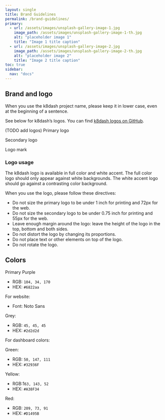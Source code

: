 ```yaml
---
layout: single
title: Brand Guidelines
permalink: /brand-guidelines/
primary:
  - url: /assets/images/unsplash-gallery-image-1.jpg
    image_path: /assets/images/unsplash-gallery-image-1-th.jpg
    alt: "placeholder image 1"
    title: "Image 1 title caption"
  - url: /assets/images/unsplash-gallery-image-2.jpg
    image_path: /assets/images/unsplash-gallery-image-2-th.jpg
    alt: "placeholder image 2"
    title: "Image 2 title caption"
toc: true
sidebar:
  nav: "docs"
---
```


## Brand and logo

When you use the k8dash project name, please keep it in lower case, even at the beginning of a sentence.

See below for k8dash’s logos. You can find [k8dash logos on GitHub](https://github.com/indeedeng/k8dash/tree/master/logo).

(TODO add logos)
Primary logo

Secondary logo

Logo mark

### Logo usage

The k8dash logo is available in full color and white accent. The full color logo should only appear against white backgrounds. The white accent logo should go against a contrasting color background.

When you use the logo, please follow these directives:

* Do not size the primary logo to be under 1 inch for printing and 72px for the web.
* Do not size the secondary logo to be under 0.75 inch for printing and 55px for the web.
* Leave enough margin around the logo: leave the height of the logo in the top, bottom and both sides.
* Do not distort the logo by changing its proportions.
* Do not place text or other elements on top of the logo.
* Do not rotate the logo.

## Colors

Primary Purple
* RGB: `104, 34, 170`
* HEX: `#6822aa`

For website:
* Font: Noto Sans


Grey:
* RGB: `45, 45, 45`
* HEX: `#2d2d2d`

For dashboard colors:

Green: 
* RGB: `50, 147, 111`
* HEX: `#32936F`


Yellow: 
* RGB:1`63, 143, 52`
* HEX: `#A38F34`


Red: 
* RGB: `209, 73, 91`
* HEX: `#D1495B`

